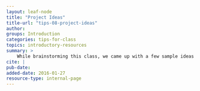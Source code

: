 ```yaml
---
layout: leaf-node
title: "Project Ideas"
title-url: "tips-08-project-ideas"
author: 
groups: Introduction
categories: tips-for-class
topics: introductory-resources
summary: >
    While brainstorming this class, we came up with a few sample ideas for possible projects. Note that you absolutely do not need to choose a project from the list below, and in fact, we'd encourage you to create your own project idea. These are just some ideas to get you started, and if one catches your eye, you can feel free to actually pursue it.
cite: |
pub-date: 
added-date: 2016-01-27
resource-type: internal-page
---
```

